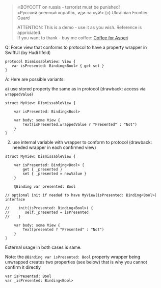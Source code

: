 >
> 🔥BOYCOTT on russia - terrorist must be punished!<br>
> «Русский военный корабль, иди на хуй!» (c) Ukrainian Frontier Guard
> 
> ATTENTION: This is a demo - use it as you wish. Reference is appriciated.<br>
> If you want to thank - buy me coffee: [Coffee for Asperi](https://secure.wayforpay.com/donate/asperi)
>

Q: Force view that conforms to protocol to have a property wrapper in SwiftUI (by Hudi Ilfeld)

```
protocol DismissableView: View {
   var isPresented: Binding<Bool> { get set }
}
```

A: Here are possible variants:

a) use stored property the same as in protocol (drawback: access via `wrappedValue`)

```
struct MyView: DismissableView {

    var isPresented: Binding<Bool>

    var body: some View {
        Text(isPresented.wrappedValue ? "Presented" : "Not")
    }
}
```

2) use internal variable with wrapper to conform to protocol (drawback: needed wrapper in each confirmed view)

```
struct MyView: DismissableView {

	var isPresented: Binding<Bool> {
		get { _presented }
  		set { _presented = newValue }
    }

    @Binding var presented: Bool

// optional init if needed to have MyView(isPresented: Binding<Bool>) interface

//    init(isPresented: Binding<Bool>) {
//       self._presented = isPresented
//    }

    var body: some View {
        Text(presented ? "Presented" : "Not")
    }
}
```

External usage in both cases is same.

Note: the `@Binding var isPresented: Bool` property wrapper being unwrapped creates two properties (see below) that is why you cannot confirm it directly

```
var isPresented: Bool
var _isPresented: Binding<Bool>
```
